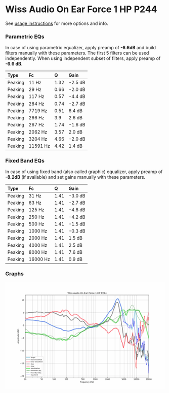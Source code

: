 # Wiss Audio On Ear Force 1 HP P244
See [usage instructions](https://github.com/jaakkopasanen/AutoEq#usage) for more options and info.

### Parametric EQs
In case of using parametric equalizer, apply preamp of **-6.6dB** and build filters manually
with these parameters. The first 5 filters can be used independently.
When using independent subset of filters, apply preamp of **-6.6 dB**.

| Type    | Fc       |    Q | Gain    |
|:--------|:---------|:-----|:--------|
| Peaking | 11 Hz    | 1.32 | -2.5 dB |
| Peaking | 29 Hz    | 0.66 | -2.0 dB |
| Peaking | 117 Hz   | 0.57 | -4.4 dB |
| Peaking | 284 Hz   | 0.74 | -2.7 dB |
| Peaking | 7719 Hz  | 0.51 | 6.4 dB  |
| Peaking | 266 Hz   | 3.9  | 2.6 dB  |
| Peaking | 267 Hz   | 1.74 | -1.6 dB |
| Peaking | 2062 Hz  | 3.57 | 2.0 dB  |
| Peaking | 3204 Hz  | 4.66 | -2.0 dB |
| Peaking | 11591 Hz | 4.42 | 1.4 dB  |

### Fixed Band EQs
In case of using fixed band (also called graphic) equalizer, apply preamp of **-8.2dB**
(if available) and set gains manually with these parameters.

| Type    | Fc       |    Q | Gain    |
|:--------|:---------|:-----|:--------|
| Peaking | 31 Hz    | 1.41 | -3.0 dB |
| Peaking | 63 Hz    | 1.41 | -2.7 dB |
| Peaking | 125 Hz   | 1.41 | -4.8 dB |
| Peaking | 250 Hz   | 1.41 | -4.2 dB |
| Peaking | 500 Hz   | 1.41 | -1.5 dB |
| Peaking | 1000 Hz  | 1.41 | -0.3 dB |
| Peaking | 2000 Hz  | 1.41 | 1.5 dB  |
| Peaking | 4000 Hz  | 1.41 | 2.5 dB  |
| Peaking | 8000 Hz  | 1.41 | 7.6 dB  |
| Peaking | 16000 Hz | 1.41 | 0.9 dB  |

### Graphs
![](./Wiss%20Audio%20On%20Ear%20Force%201%20HP%20P244.png)